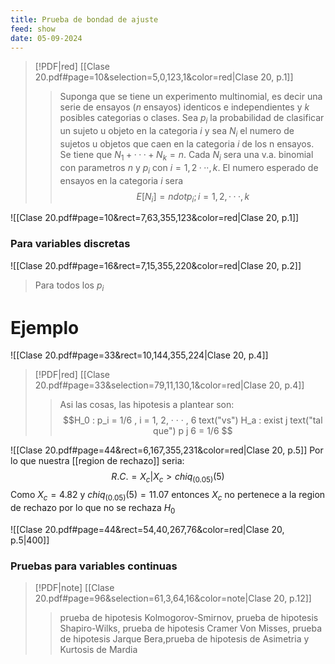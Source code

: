 ```yaml
---
title: Prueba de bondad de ajuste
feed: show
date: 05-09-2024
---
```


> [!PDF|red] [[Clase 20.pdf#page=10&selection=5,0,123,1&color=red|Clase 20, p.1]]
> > Suponga que se tiene un experimento multinomial, es decir una serie de ensayos ($n$ ensayos) identicos e independientes y $k$ posibles categorias o clases. Sea $p_i$ la probabilidad de clasificar un sujeto u objeto en la categoria $i$ y sea $N_i$ el numero de sujetos u objetos que caen en la categoria $i$ de los n ensayos. Se tiene que $N_1 + · · · + N_k = n$. Cada $N_i$ sera una v.a. binomial con parametros $n$ y $p_i$ con $i = 1, 2 · · · , k$. El numero esperado de ensayos en la categoria $i$ sera $$E [N_i] = n dot p_i ; i = 1, 2, · · · , k$$ 
> 

![[Clase 20.pdf#page=10&rect=7,63,355,123&color=red|Clase 20, p.1]]

### Para variables discretas

![[Clase 20.pdf#page=16&rect=7,15,355,220&color=red|Clase 20, p.2]]

> Para todos los $p_i$ 

# Ejemplo 

![[Clase 20.pdf#page=33&rect=10,144,355,224|Clase 20, p.4]]

> [!PDF|red] [[Clase 20.pdf#page=33&selection=79,11,130,1&color=red|Clase 20, p.4]]
> > Asi las cosas, las hipotesis a plantear son: $$H_0 : p_i = 1/6 , i = 1, 2, · · · , 6 text("vs") H_a : exist j text("tal que") p j 6 = 1/6 $$

![[Clase 20.pdf#page=44&rect=6,167,355,231&color=red|Clase 20, p.5]]
Por lo que nuestra [[region de rechazo]] seria:
$$R.C. = {X_c | X_c > chiq_(0.05)(5)}$$
Como $X_c=4.82$ y $chiq_(0.05)(5)=11.07$ entonces $X_c$ no pertenece a la region de rechazo por lo que no se rechaza $H_0$

![[Clase 20.pdf#page=44&rect=54,40,267,76&color=red|Clase 20, p.5|400]]

### Pruebas para variables continuas
> [!PDF|note] [[Clase 20.pdf#page=96&selection=61,3,64,16&color=note|Clase 20, p.12]]
> > prueba de hipotesis Kolmogorov-Smirnov, prueba de hipotesis  Shapiro-Wilks, prueba de hipotesis Cramer Von Misses, prueba de hipotesis Jarque Bera,prueba de hipotesis de Asimetria y Kurtosis de Mardia

